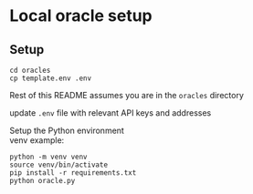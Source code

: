 # Local oracle setup


## Setup
```
cd oracles
cp template.env .env
```
Rest of this README assumes you are in the `oracles` directory

update `.env` file with relevant API keys and addresses

Setup the Python environment  
venv example:
```
python -m venv venv
source venv/bin/activate
pip install -r requirements.txt
python oracle.py
```


